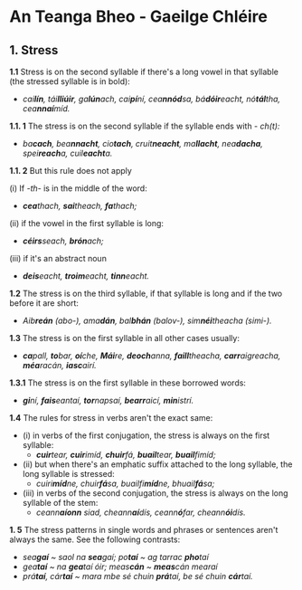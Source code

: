 # An Teanga Bheo - Gaeilge Chléire
## 1. Stress
**1.1** Stress is on the second syllable if there's a long vowel in that syllable (the stressed syllable is in bold):
+ *cai**lín**, tái**lliúir**, ga**lún**ach, cai**pí**ní, cea**nnód**sa, bá**dóir**eacht, nó**tál**tha, cea**nnaí**míd.*

**1.1. 1** The stress is on the second syllable if the syllable ends with *- ch(t):*
+ *ba**cach**, bea**nnacht**, cio**tach**, cruit**neacht**, ma**llacht**, nea**dacha**, spei**reach**a, cuil**eacht**a.*

**1.1. 2** But this rule does not apply

(i) If *-th-* is in the middle of the word:
+ ***cea**thach, **sai**theach, **fa**thach;*

(ii) if the vowel in the first syllable is long:
+ ***céirs**seach, **brón**ach;*

(iii) if it's an abstract noun
+ ***deis**eacht, **troim**eacht, **tinn**eacht.*

**1.2** The stress is on the third syllable, if that syllable is long and if the two before it are short:
+ *Aib**reán** (abo-), ama**dán**, bal**bhán** (balov-), sim**néi**theacha (simi-).*

**1.3** The stress is on the first syllable in all other cases usually:
+ ***ca**pall, **to**bar, **oí**che, **Mái**re, **deoch**anna, **faill**theacha, **carr**aigreacha, **méa**racán, **iasc**airí.*

**1.3.1** The stress is on the first syllable in these borrowed words:
+ ***gi**ní, **fais**eantaí, **tor**napsaí, **bearr**aicí, **min**istrí.*

**1.4** The rules for stress in verbs aren't the exact same:
+ (i) in verbs of the first conjugation, the stress is always on the first syllable:
	+ ***cuir**tear, **cuir**imíd, **chuir**fá, **buail**tear, **buail**fimíd;*
+ (ii) but when there's an emphatic suffix attached to the long syllable, the long syllable is stressed:
	+ *cuiri**míd**ne, chuir**fá**sa, buailfi**míd**ne, bhuail**fá**sa;*
+ (iii) in verbs of the second conjugation, the stress is always on the long syllable of the stem:
	+ *ceann**aíonn** siad, cheann**aí**dís, ceann**ó**far, cheann**ói**dís.*

**1. 5** The stress patterns in single words and phrases or sentences aren't always the same. See the following contrasts:
+ *sea**gaí** ~ saol na **sea**gaí; po**taí** ~ ag tarrac **pho**taí*
+ *gea**taí** ~ na **gea**taí óir; meas**cán** ~ **meas**cán mearaí*
+ *prá**taí**, cár**taí** ~ mara mbe sé chuin **prá**taí, be sé chuin **cár**taí.*
